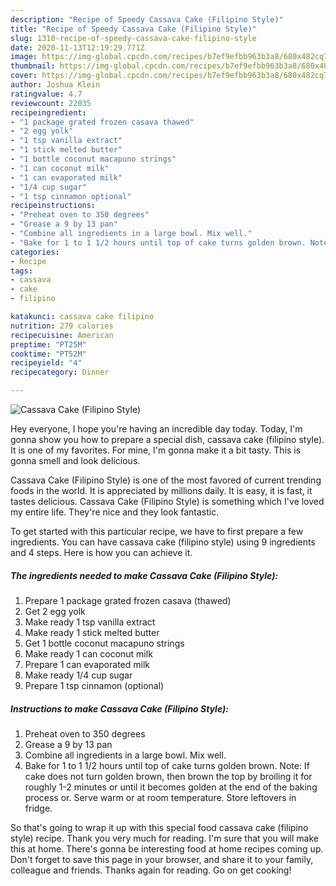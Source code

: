 ```yaml
---
description: "Recipe of Speedy Cassava Cake (Filipino Style)"
title: "Recipe of Speedy Cassava Cake (Filipino Style)"
slug: 1310-recipe-of-speedy-cassava-cake-filipino-style
date: 2020-11-13T12:19:29.771Z
image: https://img-global.cpcdn.com/recipes/b7ef9efbb963b3a8/680x482cq70/cassava-cake-filipino-style-recipe-main-photo.jpg
thumbnail: https://img-global.cpcdn.com/recipes/b7ef9efbb963b3a8/680x482cq70/cassava-cake-filipino-style-recipe-main-photo.jpg
cover: https://img-global.cpcdn.com/recipes/b7ef9efbb963b3a8/680x482cq70/cassava-cake-filipino-style-recipe-main-photo.jpg
author: Joshua Klein
ratingvalue: 4.7
reviewcount: 22035
recipeingredient:
- "1 package grated frozen casava thawed"
- "2 egg yolk"
- "1 tsp vanilla extract"
- "1 stick melted butter"
- "1 bottle coconut macapuno strings"
- "1 can coconut milk"
- "1 can evaporated milk"
- "1/4 cup sugar"
- "1 tsp cinnamon optional"
recipeinstructions:
- "Preheat oven to 350 degrees"
- "Grease a 9 by 13 pan"
- "Combine all ingredients in a large bowl. Mix well."
- "Bake for 1 to 1 1/2 hours until top of cake turns golden brown. Note: If cake does not turn golden brown, then brown the top by broiling it for roughly 1-2 minutes or until it becomes golden at the end of the baking process or. Serve warm or at room temperature. Store leftovers in fridge."
categories:
- Recipe
tags:
- cassava
- cake
- filipino

katakunci: cassava cake filipino 
nutrition: 279 calories
recipecuisine: American
preptime: "PT25M"
cooktime: "PT52M"
recipeyield: "4"
recipecategory: Dinner

---
```



![Cassava Cake (Filipino Style)](https://img-global.cpcdn.com/recipes/b7ef9efbb963b3a8/680x482cq70/cassava-cake-filipino-style-recipe-main-photo.jpg)

Hey everyone, I hope you're having an incredible day today. Today, I'm gonna show you how to prepare a special dish, cassava cake (filipino style). It is one of my favorites. For mine, I'm gonna make it a bit tasty. This is gonna smell and look delicious.

Cassava Cake (Filipino Style) is one of the most favored of current trending foods in the world. It is appreciated by millions daily. It is easy, it is fast, it tastes delicious. Cassava Cake (Filipino Style) is something which I've loved my entire life. They're nice and they look fantastic.




To get started with this particular recipe, we have to first prepare a few ingredients. You can have cassava cake (filipino style) using 9 ingredients and 4 steps. Here is how you can achieve it.

<!--inarticleads1-->

##### The ingredients needed to make Cassava Cake (Filipino Style):

1. Prepare 1 package grated frozen casava (thawed)
1. Get 2 egg yolk
1. Make ready 1 tsp vanilla extract
1. Make ready 1 stick melted butter
1. Get 1 bottle coconut macapuno strings
1. Make ready 1 can coconut milk
1. Prepare 1 can evaporated milk
1. Make ready 1/4 cup sugar
1. Prepare 1 tsp cinnamon (optional)




<!--inarticleads2-->

##### Instructions to make Cassava Cake (Filipino Style):

1. Preheat oven to 350 degrees
1. Grease a 9 by 13 pan
1. Combine all ingredients in a large bowl. Mix well.
1. Bake for 1 to 1 1/2 hours until top of cake turns golden brown. Note: If cake does not turn golden brown, then brown the top by broiling it for roughly 1-2 minutes or until it becomes golden at the end of the baking process or. Serve warm or at room temperature. Store leftovers in fridge.




So that's going to wrap it up with this special food cassava cake (filipino style) recipe. Thank you very much for reading. I'm sure that you will make this at home. There's gonna be interesting food at home recipes coming up. Don't forget to save this page in your browser, and share it to your family, colleague and friends. Thanks again for reading. Go on get cooking!

